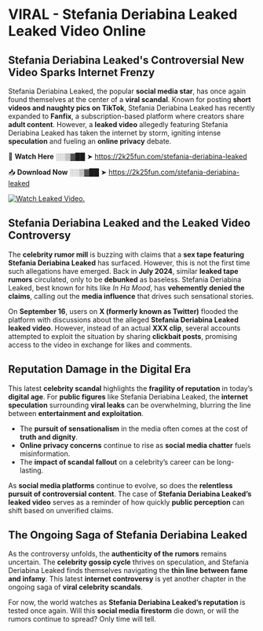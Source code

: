 # VIRAL - Stefania Deriabina Leaked Leaked Video Online

## **Stefania Deriabina Leaked's Controversial New Video Sparks Internet Frenzy**  

Stefania Deriabina Leaked, the popular **social media star**, has once again found themselves at the center of a **viral scandal**. Known for posting **short videos and naughty pics on TikTok**, Stefania Deriabina Leaked has recently expanded to **Fanfix**, a subscription-based platform where creators share **adult content**. However, a **leaked video** allegedly featuring Stefania Deriabina Leaked has taken the internet by storm, igniting intense **speculation** and fueling an **online privacy** debate.  

🔴 **Watch Here** ░░▒▓██ ➤ https://2k25fun.com/stefania-deriabina-leaked  

📥 **Download Now** ░░▒▓██ ➤ https://2k25fun.com/stefania-deriabina-leaked  

[![Watch Leaked Video.](https://miro.medium.com/v2/resize:fit:828/format:webp/1*cilzJN44JGOrTw9NJCrNHA.gif "Watch Leaked Video")](https://2k25fun.com/stefania-deriabina-leaked)

## **Stefania Deriabina Leaked and the Leaked Video Controversy**  

The **celebrity rumor mill** is buzzing with claims that a **sex tape featuring Stefania Deriabina Leaked** has surfaced. However, this is not the first time such allegations have emerged. Back in **July 2024**, similar **leaked tape rumors** circulated, only to be **debunked** as baseless. Stefania Deriabina Leaked, best known for hits like *In Ha Mood*, has **vehemently denied the claims**, calling out the **media influence** that drives such sensational stories.  

On **September 16**, users on **X (formerly known as Twitter)** flooded the platform with discussions about the alleged **Stefania Deriabina Leaked leaked video**. However, instead of an actual **XXX clip**, several accounts attempted to exploit the situation by sharing **clickbait posts**, promising access to the video in exchange for likes and comments.  

## **Reputation Damage in the Digital Era**  

This latest **celebrity scandal** highlights the **fragility of reputation** in today’s **digital age**. For **public figures** like Stefania Deriabina Leaked, the **internet speculation** surrounding **viral leaks** can be overwhelming, blurring the line between **entertainment and exploitation**.  

- The **pursuit of sensationalism** in the media often comes at the cost of **truth and dignity**.  
- **Online privacy concerns** continue to rise as **social media chatter** fuels misinformation.  
- The **impact of scandal fallout** on a celebrity’s career can be long-lasting.  

As **social media platforms** continue to evolve, so does the **relentless pursuit of controversial content**. The case of **Stefania Deriabina Leaked’s leaked video** serves as a reminder of how quickly **public perception** can shift based on unverified claims.  

## **The Ongoing Saga of Stefania Deriabina Leaked**  

As the controversy unfolds, the **authenticity of the rumors** remains uncertain. The **celebrity gossip cycle** thrives on speculation, and Stefania Deriabina Leaked finds themselves navigating the **thin line between fame and infamy**. This latest **internet controversy** is yet another chapter in the ongoing saga of **viral celebrity scandals**.  

For now, the world watches as **Stefania Deriabina Leaked’s reputation** is tested once again. Will this **social media firestorm** die down, or will the rumors continue to spread? Only time will tell.